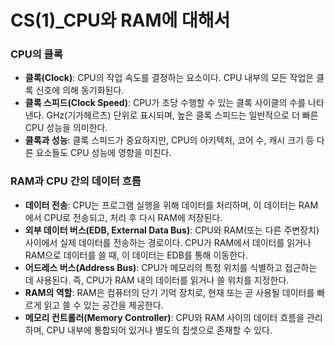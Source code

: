 # CS(1)_CPU와 RAM에 대해서
### CPU의 클록
- **클록(Clock)**: CPU의 작업 속도를 결정하는 요소이다. CPU 내부의 모든 작업은 클록 신호에 의해 동기화된다.
- **클록 스피드(Clock Speed)**: CPU가 초당 수행할 수 있는 클록 사이클의 수를 나타낸다. GHz(기가헤르츠) 단위로 표시되며, 높은 클록 스피드는 일반적으로 더 빠른 CPU 성능을 의미한다.
- **클록과 성능**: 클록 스피드가 중요하지만, CPU의 아키텍처, 코어 수, 캐시 크기 등 다른 요소들도 CPU 성능에 영향을 미친다.

### RAM과 CPU 간의 데이터 흐름
- **데이터 전송**: CPU는 프로그램 실행을 위해 데이터를 처리하며, 이 데이터는 RAM에서 CPU로 전송되고, 처리 후 다시 RAM에 저장된다.
- **외부 데이터 버스(EDB, External Data Bus)**: CPU와 RAM(또는 다른 주변장치) 사이에서 실제 데이터를 전송하는 경로이다. CPU가 RAM에서 데이터를 읽거나 RAM으로 데이터를 쓸 때, 이 데이터는 EDB를 통해 이동한다.
- **어드레스 버스(Address Bus)**: CPU가 메모리의 특정 위치를 식별하고 접근하는 데 사용된다. 즉, CPU가 RAM 내의 데이터를 읽거나 쓸 위치를 지정한다.
- **RAM의 역할**: RAM은 컴퓨터의 단기 기억 장치로, 현재 또는 곧 사용될 데이터를 빠르게 읽고 쓸 수 있는 공간을 제공한다.
- **메모리 컨트롤러(Memory Controller)**: CPU와 RAM 사이의 데이터 흐름을 관리하며, CPU 내부에 통합되어 있거나 별도의 칩셋으로 존재할 수 있다.
